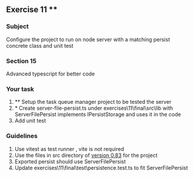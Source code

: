 <h2>Exercise 11 **</h2>

<h3>Subject</h3> 
Configure the project to run on node server with a matching persist concrete class and unit test


<h3>Section 15 </h3>
Advanced typescript for better code

<h3>Your task</h3>
<ol>
<li>** Setup the task queue manager project to be tested the server</li>
<li>* Create server-file-persist.ts under exercises\11\final\src\lib with ServerFilePersist implements IPersistStorage and uses it in the code</li>
<li>Add unit test </li>
</ol>

<h3>Guidelines</h3>
<ol>
<li>Use vitest as test runner , vite is not required</li>
<li>Use the files in src directory of <a href='https://github.com/NathanKr/unit-testing-of-a-real-world-ts-system/releases/tag/0.83'>version 0.83</a> for the project</li>
<li>Exported persist should use ServerFilePersist </li>
<li>Update exercises\11\final\test\persistence.test.ts to fit ServerFilePersist</li>
</ol>
